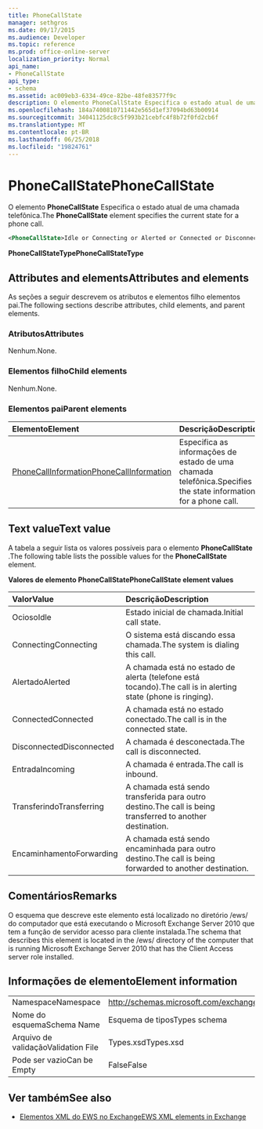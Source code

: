 ```yaml
---
title: PhoneCallState
manager: sethgros
ms.date: 09/17/2015
ms.audience: Developer
ms.topic: reference
ms.prod: office-online-server
localization_priority: Normal
api_name:
- PhoneCallState
api_type:
- schema
ms.assetid: ac009eb3-6334-49ce-82be-48fe83577f9c
description: O elemento PhoneCallState Especifica o estado atual de uma chamada telefônica.
ms.openlocfilehash: 184a7400810711442e565d1ef37094bd63b00914
ms.sourcegitcommit: 34041125dc8c5f993b21cebfc4f8b72f0fd2cb6f
ms.translationtype: MT
ms.contentlocale: pt-BR
ms.lasthandoff: 06/25/2018
ms.locfileid: "19824761"
---
```

# <a name="phonecallstate"></a><span data-ttu-id="e7f16-103">PhoneCallState</span><span class="sxs-lookup"><span data-stu-id="e7f16-103">PhoneCallState</span></span>

<span data-ttu-id="e7f16-104">O elemento **PhoneCallState** Especifica o estado atual de uma chamada telefônica.</span><span class="sxs-lookup"><span data-stu-id="e7f16-104">The **PhoneCallState** element specifies the current state for a phone call.</span></span> 
  
```xml
<PhoneCallState>Idle or Connecting or Alerted or Connected or Disconnected or Incoming or Transferring or Forwarding</PhoneCallState>
```

 <span data-ttu-id="e7f16-105">**PhoneCallStateType**</span><span class="sxs-lookup"><span data-stu-id="e7f16-105">**PhoneCallStateType**</span></span>
## <a name="attributes-and-elements"></a><span data-ttu-id="e7f16-106">Attributes and elements</span><span class="sxs-lookup"><span data-stu-id="e7f16-106">Attributes and elements</span></span>

<span data-ttu-id="e7f16-107">As seções a seguir descrevem os atributos e elementos filho elementos pai.</span><span class="sxs-lookup"><span data-stu-id="e7f16-107">The following sections describe attributes, child elements, and parent elements.</span></span>
  
### <a name="attributes"></a><span data-ttu-id="e7f16-108">Atributos</span><span class="sxs-lookup"><span data-stu-id="e7f16-108">Attributes</span></span>

<span data-ttu-id="e7f16-109">Nenhum.</span><span class="sxs-lookup"><span data-stu-id="e7f16-109">None.</span></span>
  
### <a name="child-elements"></a><span data-ttu-id="e7f16-110">Elementos filho</span><span class="sxs-lookup"><span data-stu-id="e7f16-110">Child elements</span></span>

<span data-ttu-id="e7f16-111">Nenhum.</span><span class="sxs-lookup"><span data-stu-id="e7f16-111">None.</span></span>
  
### <a name="parent-elements"></a><span data-ttu-id="e7f16-112">Elementos pai</span><span class="sxs-lookup"><span data-stu-id="e7f16-112">Parent elements</span></span>

|<span data-ttu-id="e7f16-113">**Elemento**</span><span class="sxs-lookup"><span data-stu-id="e7f16-113">**Element**</span></span>|<span data-ttu-id="e7f16-114">**Descrição**</span><span class="sxs-lookup"><span data-stu-id="e7f16-114">**Description**</span></span>|
|:-----|:-----|
|[<span data-ttu-id="e7f16-115">PhoneCallInformation</span><span class="sxs-lookup"><span data-stu-id="e7f16-115">PhoneCallInformation</span></span>](phonecallinformation.md) <br/> |<span data-ttu-id="e7f16-116">Especifica as informações de estado de uma chamada telefônica.</span><span class="sxs-lookup"><span data-stu-id="e7f16-116">Specifies the state information for a phone call.</span></span>  <br/> |
   
## <a name="text-value"></a><span data-ttu-id="e7f16-117">Text value</span><span class="sxs-lookup"><span data-stu-id="e7f16-117">Text value</span></span>

<span data-ttu-id="e7f16-118">A tabela a seguir lista os valores possíveis para o elemento **PhoneCallState** .</span><span class="sxs-lookup"><span data-stu-id="e7f16-118">The following table lists the possible values for the **PhoneCallState** element.</span></span> 
  
<span data-ttu-id="e7f16-119">**Valores de elemento PhoneCallState**</span><span class="sxs-lookup"><span data-stu-id="e7f16-119">**PhoneCallState element values**</span></span>

|<span data-ttu-id="e7f16-120">**Valor**</span><span class="sxs-lookup"><span data-stu-id="e7f16-120">**Value**</span></span>|<span data-ttu-id="e7f16-121">**Descrição**</span><span class="sxs-lookup"><span data-stu-id="e7f16-121">**Description**</span></span>|
|:-----|:-----|
|<span data-ttu-id="e7f16-122">Ocioso</span><span class="sxs-lookup"><span data-stu-id="e7f16-122">Idle</span></span>  <br/> |<span data-ttu-id="e7f16-123">Estado inicial de chamada.</span><span class="sxs-lookup"><span data-stu-id="e7f16-123">Initial call state.</span></span>  <br/> |
|<span data-ttu-id="e7f16-124">Connecting</span><span class="sxs-lookup"><span data-stu-id="e7f16-124">Connecting</span></span>  <br/> |<span data-ttu-id="e7f16-125">O sistema está discando essa chamada.</span><span class="sxs-lookup"><span data-stu-id="e7f16-125">The system is dialing this call.</span></span>  <br/> |
|<span data-ttu-id="e7f16-126">Alertado</span><span class="sxs-lookup"><span data-stu-id="e7f16-126">Alerted</span></span>  <br/> |<span data-ttu-id="e7f16-127">A chamada está no estado de alerta (telefone está tocando).</span><span class="sxs-lookup"><span data-stu-id="e7f16-127">The call is in alerting state (phone is ringing).</span></span>  <br/> |
|<span data-ttu-id="e7f16-128">Connected</span><span class="sxs-lookup"><span data-stu-id="e7f16-128">Connected</span></span>  <br/> |<span data-ttu-id="e7f16-129">A chamada está no estado conectado.</span><span class="sxs-lookup"><span data-stu-id="e7f16-129">The call is in the connected state.</span></span>  <br/> |
|<span data-ttu-id="e7f16-130">Disconnected</span><span class="sxs-lookup"><span data-stu-id="e7f16-130">Disconnected</span></span>  <br/> |<span data-ttu-id="e7f16-131">A chamada é desconectada.</span><span class="sxs-lookup"><span data-stu-id="e7f16-131">The call is disconnected.</span></span>  <br/> |
|<span data-ttu-id="e7f16-132">Entrada</span><span class="sxs-lookup"><span data-stu-id="e7f16-132">Incoming</span></span>  <br/> |<span data-ttu-id="e7f16-133">A chamada é entrada.</span><span class="sxs-lookup"><span data-stu-id="e7f16-133">The call is inbound.</span></span>  <br/> |
|<span data-ttu-id="e7f16-134">Transferindo</span><span class="sxs-lookup"><span data-stu-id="e7f16-134">Transferring</span></span>  <br/> |<span data-ttu-id="e7f16-135">A chamada está sendo transferida para outro destino.</span><span class="sxs-lookup"><span data-stu-id="e7f16-135">The call is being transferred to another destination.</span></span>  <br/> |
|<span data-ttu-id="e7f16-136">Encaminhamento</span><span class="sxs-lookup"><span data-stu-id="e7f16-136">Forwarding</span></span>  <br/> |<span data-ttu-id="e7f16-137">A chamada está sendo encaminhada para outro destino.</span><span class="sxs-lookup"><span data-stu-id="e7f16-137">The call is being forwarded to another destination.</span></span>  <br/> |
   
## <a name="remarks"></a><span data-ttu-id="e7f16-138">Comentários</span><span class="sxs-lookup"><span data-stu-id="e7f16-138">Remarks</span></span>

<span data-ttu-id="e7f16-139">O esquema que descreve este elemento está localizado no diretório /ews/ do computador que está executando o Microsoft Exchange Server 2010 que tem a função de servidor acesso para cliente instalada.</span><span class="sxs-lookup"><span data-stu-id="e7f16-139">The schema that describes this element is located in the /ews/ directory of the computer that is running Microsoft Exchange Server 2010 that has the Client Access server role installed.</span></span>
  
## <a name="element-information"></a><span data-ttu-id="e7f16-140">Informações de elemento</span><span class="sxs-lookup"><span data-stu-id="e7f16-140">Element information</span></span>

|||
|:-----|:-----|
|<span data-ttu-id="e7f16-141">Namespace</span><span class="sxs-lookup"><span data-stu-id="e7f16-141">Namespace</span></span>  <br/> |http://schemas.microsoft.com/exchange/services/2006/types  <br/> |
|<span data-ttu-id="e7f16-142">Nome do esquema</span><span class="sxs-lookup"><span data-stu-id="e7f16-142">Schema Name</span></span>  <br/> |<span data-ttu-id="e7f16-143">Esquema de tipos</span><span class="sxs-lookup"><span data-stu-id="e7f16-143">Types schema</span></span>  <br/> |
|<span data-ttu-id="e7f16-144">Arquivo de validação</span><span class="sxs-lookup"><span data-stu-id="e7f16-144">Validation File</span></span>  <br/> |<span data-ttu-id="e7f16-145">Types.xsd</span><span class="sxs-lookup"><span data-stu-id="e7f16-145">Types.xsd</span></span>  <br/> |
|<span data-ttu-id="e7f16-146">Pode ser vazio</span><span class="sxs-lookup"><span data-stu-id="e7f16-146">Can be Empty</span></span>  <br/> |<span data-ttu-id="e7f16-147">False</span><span class="sxs-lookup"><span data-stu-id="e7f16-147">False</span></span>  <br/> |
   
## <a name="see-also"></a><span data-ttu-id="e7f16-148">Ver também</span><span class="sxs-lookup"><span data-stu-id="e7f16-148">See also</span></span>



- [<span data-ttu-id="e7f16-149">Elementos XML do EWS no Exchange</span><span class="sxs-lookup"><span data-stu-id="e7f16-149">EWS XML elements in Exchange</span></span>](ews-xml-elements-in-exchange.md)

